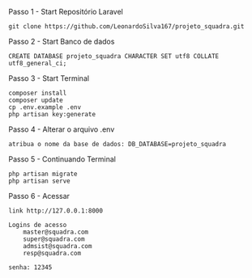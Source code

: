 Passo 1 - Start Repositório Laravel
    
    git clone https://github.com/LeonardoSilva167/projeto_squadra.git

Passo 2 - Start Banco de dados
    
    CREATE DATABASE projeto_squadra CHARACTER SET utf8 COLLATE utf8_general_ci;

Passo 3 - Start Terminal
    
    composer install
    composer update
    cp .env.example .env
    php artisan key:generate

Passo 4 - Alterar o arquivo .env
    
    atribua o nome da base de dados: DB_DATABASE=projeto_squadra

Passo 5 - Continuando Terminal

    php artisan migrate
    php artisan serve

Passo 6 - Acessar 

    link http://127.0.0.1:8000

    Logins de acesso
        master@squadra.com
        super@squadra.com
        admsist@squadra.com
        resp@squadra.com

    senha: 12345
